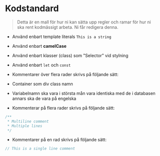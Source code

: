 # Kodstandard
> Detta är en mall för hur ni kan sätta upp regler och ramar för hur ni ska rent kodmässigt arbeta. Ni får redigera denna.

* Använd enbart template literals ``This is a string``
* Använd enbart **camelCase**
* Använd enbart klasser (class) som "Selector" vid stylning
* Använd enbart `let` och `const`
* Kommentarer över flera rader skrivs på följande sätt:
* Container som div class namn
* Variabelnamn ska vara i största mån vara identiska med de i databasen annars ska de vara på engelska 

* Kommenterar på flera rader skrivs på följande sätt:
```js
/** 
 * Multiline comment
 * Multiple lines
 */
```
* Kommentarer på en rad skrivs på följande sätt:
```js
// This is a single line comment
```

